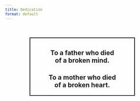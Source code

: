```yaml
---
title: Dedication
format: default
---
```





<center>
<h2>
<b>
<br>
  <div style="width: 320px; padding-top: 15px; padding-left: 10px; padding-right: 10px;border: solid black 2px;">
<p>
To a father who died<br>of a broken mind.
</p>
  
<p style="padding-top:10px;">
To a mother who died<br>of a broken heart.
</p>
</div>
<p>
&nbsp;
</p>
</b>
</h2>
</center>


<!-- <p>
<h2><b>Thank you for the world<br>&nbsp;and everything that’s in it.</b></h2>
</p> -->






